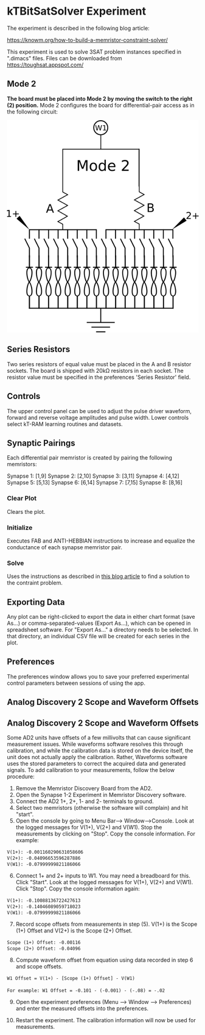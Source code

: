 # kTBitSatSolver Experiment

The experiment is described in the following blog article:

 <https://knowm.org/how-to-build-a-memristor-constraint-solver/>

This experiment is used to solve 3SAT problem instances specified in ".dimacs" files. Files can be downloaded from <https://toughsat.appspot.com/>

## Mode 2

**The board must be placed into Mode 2 by moving the switch to the right (2) position.** Mode 2 configures the board for differential-pair access as in the following circuit:

![](_img/Mode2Version2Board.png)

## Series Resistors

Two series resistors of equal value must be placed in the A and B resistor sockets. The board is shipped with 20kΩ resistors in each socket. The resistor value must be specified in the preferences 'Series Resistor' field. 

## Controls

The upper control panel can be used to adjust the pulse driver waveform, forward and reverse voltage amplitudes and pulse width. Lower controls select kT-RAM learning routines and datasets. 

## Synaptic Pairings

Each differential pair memristor is created by pairing the following memristors:

Synapse 1: [1,9]
Synapse 2: [2,10]
Synapse 3: [3,11]
Synapse 4: [4,12]
Synapse 5: [5,13]
Synapse 6: [6,14]
Synapse 7: [7,15]
Synapse 8: [8,16] 


### Clear Plot

Clears the plot.

### Initialize

Executes FAB and ANTI-HEBBIAN instructions to increase and equalize the conductance of each synapse memristor pair.  

### Solve

Uses the instructions as described in [this blog article](<https://knowm.org/how-to-build-a-memristor-constraint-solver/>) to find a solution to the contraint problem.

## Exporting Data

Any plot can be right-clicked to export the data in either chart format (save As...) or comma-separated-values (Export As...), which can be opened in spreadsheet software. For "Export As..." a directory needs to be selected. In that directory, an individual CSV file will be created for each series in the plot.

## Preferences

The preferences window allows you to save your preferred experimental control parameters between sessions of using the app.

## Analog Discovery 2 Scope and Waveform Offsets

## Analog Discovery 2 Scope and Waveform Offsets

Some AD2 units have offsets of a few millivolts that can cause significant measurement issues. While waveforms software resolves this through calibration, and while the calibration data is stored on the device itself, the unit does not actually apply the calibration. Rather, Waveforms software uses the stored parameters to correct the acquired data and generated signals. To add calibration to your measurements, follow the below procedure:

1. Remove the Memristor Discovery Board from the AD2.
2. Open the Synapse 1-2 Experiment in Memristor Discovery software.
3. Connect the AD2 1+, 2+, 1- and 2- terminals to ground.
4. Select two memristors (otherwise the software will complain) and hit "start".
5. Open the console by going to Menu Bar--> Window-->Console. Look at the logged messages for V(1+), V(2+) and V(W1). Stop the measurements by clicking on "Stop". Copy the console information. For example:  

```
V(1+): -0.001160290631058606
V(2+): -0.04096653596287886
V(W1): -0.07999999821186066
```
	
6. Connect 1+ and 2+ inputs to W1. You may need a breadboard for this. Click "Start". Look at the logged messages for V(1+), V(2+) and V(W1). Click "Stop". Copy the console information again:

```
V(1+): -0.10088136722427613
V(2+): -0.14046089059718023
V(W1): -0.07999999821186066
```

7. Record scope offsets from measurements in step (5). V(1+) is the Scope (1+) Offset and V(2+) is the Scope (2+) Offset. 
	
```
Scope (1+) Offset: -0.00116
Scope (2+) Offset: -0.04096
```

8. Compute waveform offset from equation using data recorded in step 6 and scope offsets.

```
W1 Offset = V(1+) - [Scope (1+) Offset] - V(W1)

For example: W1 Offset = -0.101 - (-0.001) - (-.08) = -.02
```
	
9. Open the experiment preferences (Menu --> Window --> Preferences) and enter the measured offsets into the preferences. 

10. Restart the experiment. The calibration information will now be used for measurements. 
